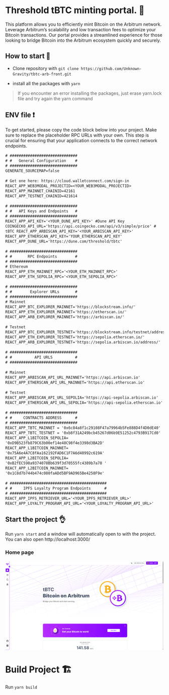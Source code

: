 # Threshold tBTC minting portal. 💱

This platform allows you to efficiently mint Bitcoin on the Arbitrum network. Leverage Arbitrum’s scalability and low transaction fees to optimize your Bitcoin transactions. Our portal provides a streamlined experience for those looking to bridge Bitcoin into the Arbitrum ecosystem quickly and securely.

## How to start 💪

-   Clone repository with
    `git clone https://github.com/Unknown-Gravity/tbtc-arb-front.git`

-   install all the packages with
    `yarn`

> If you encounter an error installing the packages, just erase yarn.lock file and try again the yarn command

## ENV file ❗

To get started, please copy the code block below into your project.
Make sure to replace the placeholder RPC URLs with your own.
This step is crucial for ensuring that your application connects to the correct network endpoints.

```
# ##############################
# #   General Configuration    #
# ##############################
GENERATE_SOURCEMAP=false

# Get one here: https://cloud.walletconnect.com/sign-in
REACT_APP_WEB3MODAL_PROJECTID=<YOUR_WEB3MODAL_PROJECTID>
REACT_APP_MAINNET_CHAINID=42161
REACT_APP_TESTNET_CHAINID=421614

# ##############################
# #   API Keys and Endpoints   #
# ##############################
REACT_APP_API_KEY='<YOUR_DUNE_API_KEY>' #Dune API Key
COINGECKO_API_URL='https://api.coingecko.com/api/v3/simple/price' # tBTC REACT_APP_ARBISCAN_API_KEY='<YOUR_ARBISCAN_API_KEY>'
REACT_APP_ETHERSCAN_API_KEY='YOUR_ETHERSCAN_API_KEY'
REACT_APP_DUNE_URL='https://dune.com/threshold/tbtc'

# ##############################
# #       RPC Endpoints        #
# ##############################
# Ethereum
REACT_APP_ETH_MAINNET_RPC='<YOUR_ETH_MAINNET_RPC>'
REACT_APP_ETH_SEPOLIA_RPC='<YOUR_ETH_SEPOLIA_RPC>'

# ##############################
# #        Explorer URLs       #
# ##############################
# Mainnet
REACT_APP_BTC_EXPLORER_MAINNET='https://blockstream.info/'
REACT_APP_ETH_EXPLORER_MAINNET='https://etherscan.io/'
REACT_APP_ARB_EXPLORER_MAINNET='https://arbiscan.io/'

# Testnet
REACT_APP_BTC_EXPLORER_TESTNET='https://blockstream.info/testnet/address/'
REACT_APP_ETH_EXPLORER_TESTNET='https://sepolia.etherscan.io/'
REACT_APP_ARB_EXPLORER_TESTNET='https://sepolia.arbiscan.io/address/'

# ##############################
# #          API URLS          #
# ##############################

# Mainnet
REACT_APP_ARBISCAN_API_URL_MAINNET='https://api.arbiscan.io'
REACT_APP_ETHERSCAN_API_URL_MAINNET='https://api.etherscan.io'

# Testnet
REACT_APP_ARBISCAN_API_URL_SEPOLIA='https://api-sepolia.arbiscan.io'
REACT_APP_ETHERSCAN_API_URL_SEPOLIA='https://api-sepolia.etherscan.io'

# ##############################
# #     CONTRACTS ADDRESS      #
# ##############################
REACT_APP_TBTC_MAINNET = '0x6c84a8f1c29108F47a79964b5Fe888D4f4D0dE40'
REACT_APP_TBTC_TESTNET = '0xb8f31A249bcb45267d06b9E51252c4793B917Cd0'
REACT_APP_L1BITCOIN_SEPOLIA= '0xD9B523fb879C63b00ef14e48C98f4e3398d3BA2D'
REACT_APP_L1BITCOIN_MAINNET= '0x75A6e4A7C8fAa162192FAD6C1F7A6d48992c619A'
REACT_APP_L2BITCOIN_SEPOLIA= '0xB2fEC598a9374078Bb639f3d70555fc4389b7a78 '
REACT_APP_L2BITCOIN_MAINNET= '0x1C8d7b744b474c080faADd5BF9AD965Be4258F9e'

# ###########################################
# #     IPFS Loyalty Program Endpoints      #
# ###########################################
REACT_APP_IPFS_RETRIEVER_URL='<YOUR_IPFS_RETRIEVER_URL>'
REACT_APP_LOYALTY_PROGRAM_API_URL='<YOUR_LOYALTY_PROGRAM_API_URL>'
```

## Start the project 👌

Run `yarn start` and a window will automatically open to with the project. You can also open http://localhost:3000/

### Home page

<picture>
   <img src="./public/home.png">
</picture>

# Build Project 🏗️

Run `yarn build`

